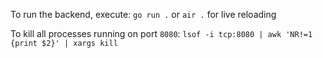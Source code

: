 To run the backend, execute:
`go run .` or `air .` for live reloading

To kill all processes running on port `8080`:
`lsof -i tcp:8080 | awk 'NR!=1 {print $2}' | xargs kill`